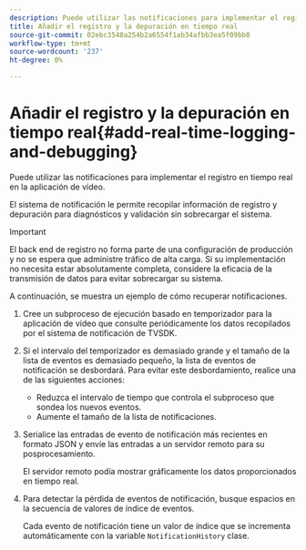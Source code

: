 ```yaml
---
description: Puede utilizar las notificaciones para implementar el registro en tiempo real en la aplicación de vídeo.
title: Añadir el registro y la depuración en tiempo real
source-git-commit: 02ebc3548a254b2a6554f1ab34afbb3ea5f09bb8
workflow-type: tm+mt
source-wordcount: '237'
ht-degree: 0%

---
```


# Añadir el registro y la depuración en tiempo real{#add-real-time-logging-and-debugging}

Puede utilizar las notificaciones para implementar el registro en tiempo real en la aplicación de vídeo.

El sistema de notificación le permite recopilar información de registro y depuración para diagnósticos y validación sin sobrecargar el sistema.

>[!IMPORTANT]
>
>El back end de registro no forma parte de una configuración de producción y no se espera que administre tráfico de alta carga. Si su implementación no necesita estar absolutamente completa, considere la eficacia de la transmisión de datos para evitar sobrecargar su sistema.

A continuación, se muestra un ejemplo de cómo recuperar notificaciones.

1. Cree un subproceso de ejecución basado en temporizador para la aplicación de vídeo que consulte periódicamente los datos recopilados por el sistema de notificación de TVSDK.

1. Si el intervalo del temporizador es demasiado grande y el tamaño de la lista de eventos es demasiado pequeño, la lista de eventos de notificación se desbordará. Para evitar este desbordamiento, realice una de las siguientes acciones:

   * Reduzca el intervalo de tiempo que controla el subproceso que sondea los nuevos eventos.
   * Aumente el tamaño de la lista de notificaciones.

1. Serialice las entradas de evento de notificación más recientes en formato JSON y envíe las entradas a un servidor remoto para su posprocesamiento.

   El servidor remoto podía mostrar gráficamente los datos proporcionados en tiempo real.
1. Para detectar la pérdida de eventos de notificación, busque espacios en la secuencia de valores de índice de eventos.

   Cada evento de notificación tiene un valor de índice que se incrementa automáticamente con la variable `NotificationHistory` clase.
